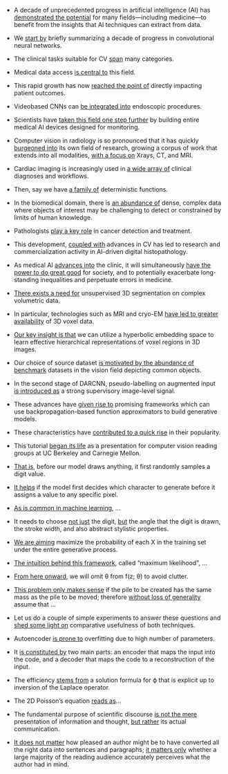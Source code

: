 - A decade of unprecedented progress in artificial intelligence (AI) has <ins>demonstrated the potential</ins> for many fields—including
medicine—to benefit from the insights that AI techniques can extract from data.
- We <ins>start by</ins> briefly summarizing a decade of progress in convolutional neural networks.
- The clinical tasks suitable for CV <ins>span</ins> many categories.
- Medical data access <ins>is central to</ins> this field.
- This rapid growth has now <ins>reached the point of</ins> directly impacting patient outcomes.
- Videobased CNNs can <ins>be integrated into</ins> endoscopic procedures.
- Scientists have <ins>taken this field one step further</ins> by building entire medical AI devices designed for monitoring.
- Computer vision in radiology is so pronounced that it has quickly <ins>burgeoned into</ins> its own field of research, growing a corpus of work that extends into all modalities, <ins>with a focus on</ins> Xrays, CT, and MRI.

- Cardiac imaging is increasingly used in <ins>a wide array of</ins> clinical diagnoses and workflows. 
- Then, say we have <ins>a family of</ins> deterministic functions.
- In the biomedical domain, there is <ins>an abundance of</ins> dense, complex data where objects of interest may be challenging to detect or constrained by limits of human knowledge.

- Pathologists <ins>play a key role</ins> in cancer detection and treatment.
- This development, <ins>coupled with</ins> advances in CV has led to research and commercialization activity in AI-driven digital histopathology.
- As medical AI <ins>advances into</ins> the clinic, it will simultaneously <ins>have the power to do great good</ins> for society, and to potentially exacerbate long-standing inequalities and perpetuate errors in medicine.
- <ins>There exists a need for</ins> unsupervised 3D segmentation on complex volumetric data.
- In particular, technologies such as MRI and cryo-EM <ins>have led to greater availability</ins> of 3D voxel data.
- <ins>Our key insight is that</ins> we can utilize a hyperbolic embedding space to learn effective hierarchical representations of voxel regions in 3D images. 
- Our choice of source dataset <ins>is motivated by the abundance of benchmark</ins> datasets in the vision field depicting common objects.
- In the second stage of DARCNN, pseudo-labelling on augmented input <ins>is introduced as</ins> a strong supervisory image-level signal.
- These advances have <ins>given rise to</ins> promising frameworks which can use backpropagation-based function approximators to build generative models.
- These characteristics have <ins>contributed to a quick rise</ins> in their popularity.
- This tutorial <ins>began its life</ins> as a presentation for computer vision reading groups at UC Berkeley and Carnegie Mellon. 
- <ins>That is</ins>, before our model draws anything, it first randomly samples a digit value.
- <ins>It helps</ins> if the model first decides which character to generate before it assigns a value to any specific pixel.
- <ins>As is common in machine learning</ins>, ...
- It needs to choose <ins>not just</ins> the digit, <ins>but</ins> the angle that the digit is drawn, the stroke width, and also abstract stylistic properties.
- <ins>We are aiming</ins> maximize the probability of each X in the training set under the entire generative process.
- <ins>The intuition behind this framework</ins>, called “maximum likelihood”, ...
- <ins>From here onward</ins>, we will omit θ from f(z; θ) to avoid clutter.
- <ins>This problem only makes sense</ins> if the pile to be created has the same mass as the pile to be moved; therefore <ins>without loss of generality</ins> assume that ...
- Let us do a couple of simple experiments to answer these questions and <ins>shed some light on</ins> comparative usefulness of both techniques.
- Autoencoder <ins>is prone to</ins> overfitting due to high number of parameters.
- It <ins>is constituted by</ins> two main parts: an encoder that maps the input into the code, and a decoder that maps the code to a reconstruction of the input.
- The efficiency <ins>stems from</ins> a solution formula for ϕ that is explicit up to inversion of the Laplace operator.
- The 2D Poisson’s equation <ins>reads as</ins>...
- The fundamental purpose of scientific discourse <ins>is not the mere</ins> presentation of information and thought, <ins>but rather</ins> its actual communication.
- <ins>It does not matter</ins> how pleased an author might be to have converted all the right data into sentences and paragraphs; <ins>it matters only</ins> whether a large majority of the reading audience accurately perceives what the author had in mind.